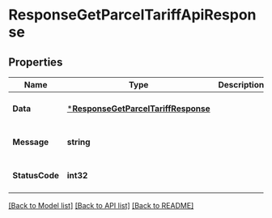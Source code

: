 # ResponseGetParcelTariffApiResponse

## Properties
Name | Type | Description | Notes
------------ | ------------- | ------------- | -------------
**Data** | [***ResponseGetParcelTariffResponse**](response.GetParcelTariffResponse.md) |  | [optional] [default to null]
**Message** | **string** |  | [optional] [default to null]
**StatusCode** | **int32** |  | [optional] [default to null]

[[Back to Model list]](../README.md#documentation-for-models) [[Back to API list]](../README.md#documentation-for-api-endpoints) [[Back to README]](../README.md)


